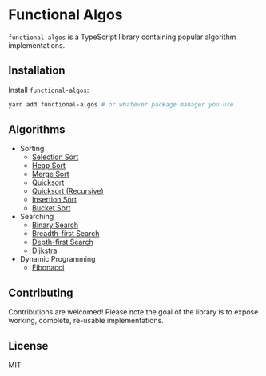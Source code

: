 # Functional Algos

`functional-algos` is a TypeScript library containing popular algorithm implementations.

## Installation

Install `functional-algos`:

```bash
yarn add functional-algos # or whatever package manager you use
```

## Algorithms

- Sorting
  - [Selection Sort](src/sorting/selection-sort)
  - [Heap Sort](src/sorting/heap-sort)
  - [Merge Sort](src/sorting/merge-sort)
  - [Quicksort](src/sorting/quicksort)
  - [Quicksort (Recursive)](src/sorting/quicksort-recursive)
  - [Insertion Sort](src/sorting/insertion-sort)
  - [Bucket Sort](src/sorting/bucket-sort)
- Searching
  - [Binary Search](src/searching/binary-search)
  - [Breadth-first Search](src/searching/bfs)
  - [Depth-first Search](src/searching/dfs)
  - [Dijkstra](src/searching/dijkstra)
- Dynamic Programming
  - [Fibonacci](src/dynamic/fib)

## Contributing

Contributions are welcomed! Please note the goal of the library is to expose working, complete, re-usable implementations.

## License

MIT

